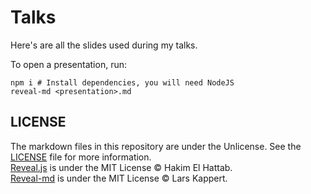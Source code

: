 # Talks

Here's are all the slides used during my talks.

To open a presentation, run:

    npm i # Install dependencies, you will need NodeJS
    reveal-md <presentation>.md

## LICENSE

The markdown files in this repository are under the Unlicense. See the
[LICENSE] file for more information.  
[Reveal.js] is under the MIT License © Hakim El Hattab.  
[Reveal-md] is under the MIT License © Lars Kappert.

[LICENSE]: ./LICENSE
[Reveal.js]: https://github.com/pldiiw/reveal.js
[Reveal-md]: https://github.com/webpro/reveal-md
